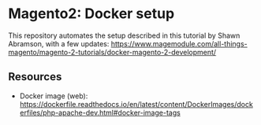 # Magento2: Docker setup
This repository automates the setup described in this tutorial by Shawn Abramson, with a few updates: https://www.magemodule.com/all-things-magento/magento-2-tutorials/docker-magento-2-development/

## Resources
* Docker image (web): https://dockerfile.readthedocs.io/en/latest/content/DockerImages/dockerfiles/php-apache-dev.html#docker-image-tags
